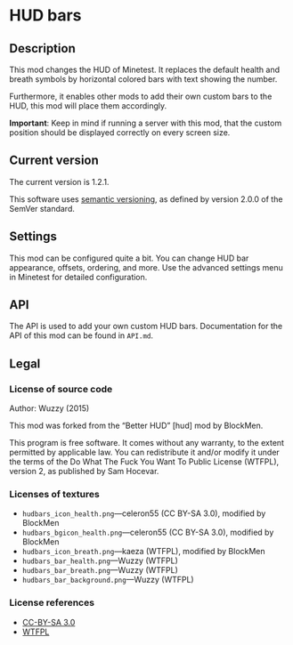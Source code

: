 # HUD bars

## Description
This mod changes the HUD of Minetest. It replaces the default health and breath
symbols by horizontal colored bars with text showing the number.

Furthermore, it enables other mods to add their own custom bars to the HUD,
this mod will place them accordingly.

**Important**: Keep in mind if running a server with this mod, that the custom
position should be displayed correctly on every screen size.

## Current version
The current version is 1.2.1.

This software uses [semantic versioning](http://semver.org), as defined by version 2.0.0 of the SemVer
standard.

## Settings
This mod can be configured quite a bit. You can change HUD bar appearance, offsets, ordering, and more.
Use the advanced settings menu in Minetest for detailed configuration.

## API
The API is used to add your own custom HUD bars.
Documentation for the API of this mod can be found in `API.md`.

## Legal
### License of source code
Author: Wuzzy (2015)

This mod was forked from the “Better HUD” [hud] mod by BlockMen.

This program is free software. It comes without any warranty, to
the extent permitted by applicable law. You can redistribute it
and/or modify it under the terms of the Do What The Fuck You Want
To Public License (WTFPL), version 2, as published by Sam Hocevar.

### Licenses of textures

* `hudbars_icon_health.png`—celeron55 (CC BY-SA 3.0), modified by BlockMen
* `hudbars_bgicon_health.png`—celeron55 (CC BY-SA 3.0), modified by BlockMen
* `hudbars_icon_breath.png`—kaeza (WTFPL), modified by BlockMen
* `hudbars_bar_health.png`—Wuzzy (WTFPL)
* `hudbars_bar_breath.png`—Wuzzy (WTFPL)
* `hudbars_bar_background.png`—Wuzzy (WTFPL)

### License references

* [CC-BY-SA 3.0](https://creativecommons.org/licenses/by-sa/3.0/)
* [WTFPL](http://sam.zoy.org/wtfpl/COPYING)